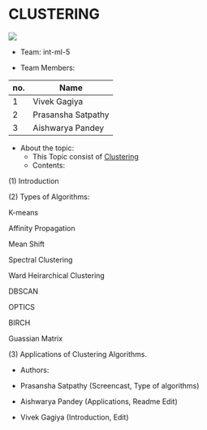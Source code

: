 # CLUSTERING
![](https://i.pinimg.com/originals/ce/f2/18/cef218767880fc469a41ca739b0a2539.jpg)


* Team: int-ml-5
 
* Team Members:
 
 no. | Name
-----|-------
1 | Vivek Gagiya
2 | Prasansha Satpathy
3 | Aishwarya Pandey


* About the topic:
    * This Topic consist of [Clustering](http://github.com/Sara-cos/Intern-Work/edit/main/int-ml-5/Clustering.md)
    * Contents:
    
 (1) Introduction
 
 (2) Types of Algorithms:
 
 K-means
 
 Affinity Propagation
 
 Mean Shift
 
 Spectral Clustering
 
 Ward Heirarchical Clustering
 
 DBSCAN
 
 OPTICS
 
 BIRCH
 
 Guassian Matrix
 
 (3) Applications of Clustering Algorithms.
 
 
 
 

* Authors:

 * Prasansha Satpathy (Screencast, Type of algorithms)

 * Aishwarya Pandey (Applications, Readme Edit)

 * Vivek Gagiya (Introduction, Edit)
